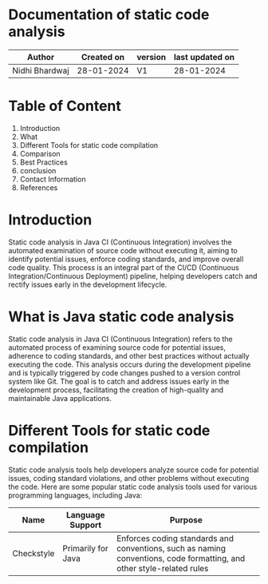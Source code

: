 # Documentation of static code analysis

|Author  | Created on |version | last updated on|
|--------|------------|---------|----------------|
|Nidhi Bhardwaj | 28-01-2024  | V1 | 28-01-2024 |

# Table of Content

1. Introduction
2. What
3. Different Tools for static code compilation
4. Comparison
5. Best Practices
6. conclusion
7. Contact Information
8. References

# Introduction 

Static code analysis in Java CI (Continuous Integration) involves the automated examination of source code without executing it, aiming to identify potential issues, enforce coding standards, and improve overall code quality. This process is an integral part of the CI/CD (Continuous Integration/Continuous Deployment) pipeline, helping developers catch and rectify issues early in the development lifecycle.


# What is Java static code analysis 

Static code analysis in Java CI (Continuous Integration) refers to the automated process of examining source code for potential issues, adherence to coding standards, and other best practices without actually executing the code. This analysis occurs during the development pipeline and is typically triggered by code changes pushed to a version control system like Git. The goal is to catch and address issues early in the development process, facilitating the creation of high-quality and maintainable Java applications.


# Different Tools for static code compilation

Static code analysis tools help developers analyze source code for potential issues, coding standard violations, and other problems without executing the code. Here are some popular static code analysis tools used for various programming languages, including Java:

| Name |Language Support |Purpose|
|------|-----------------|-------|
|Checkstyle |  Primarily for Java |  Enforces coding standards and conventions, such as naming conventions, code formatting, and other style-related rules|




